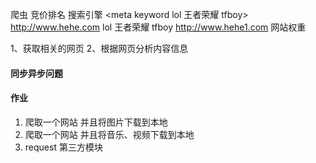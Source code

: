 爬虫 
竞价排名 搜索引擎
<meta keyword lol 王者荣耀 tfboy>
http://www.hehe.com     lol 王者荣耀 tfboy
http://www.hehe1.com
网站权重

1、获取相关的网页
2、根据网页分析内容信息



#### 同步异步问题


#### 作业
1. 爬取一个网站 并且将图片下载到本地
2. 爬取一个网站 并且将音乐、视频下载到本地
3. request 第三方模块